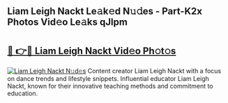 ## Liam Leigh Nackt Le𝚊k𝚎d N𝚞𝚍es - Part-K2x Photos Vid𝚎o Le𝚊ks qJlpm

# <h2><a href="http://fb18hq.evod.top/?m=Liam+Leigh+Nackt">🔗 👉🔴 Liam Leigh Nackt Vid𝚎o Ph𝚘t𝚘s</a></h2>

[![Liam Leigh Nackt N𝚞d𝚎s](https://i.imgur.com/8V9OHl7.gif)](http://fb18hq.evod.top/?m=Liam+Leigh+Nackt)
Content creator Liam Leigh Nackt with a focus on dance trends and lifestyle snippets. Influential educator Liam Leigh Nackt, known for their innovative teaching methods and commitment to education. 
